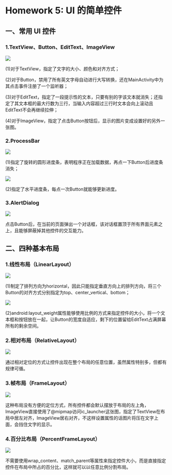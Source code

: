 # Homework 5: UI 的简单控件

## 一、常用 UI 控件

### 1.TextView、Button、EditText、ImageView

![](https://github.com/cwj609690575/2018118112_Android/blob/homework/Homework%204/PrintScreen/SimpleWidget.JPG)

(1)对于TextView，指定了文字的大小、颜色和对齐方式；

(2)对于Button，禁用了所有英文字母自动进行大写转换，还在MainActivity中为其点击事件注册了一个监听器；

(3)对于EditText，指定了一段提示性的文本，只要有别的字该文本就消失；还指定了其文本框的最大行数为三行，当输入内容超过三行时文本会向上滚动且EditText不会再继续拉伸；

(4)对于ImageView，指定了点击Button按钮后，显示的图片变成设置好的另外一张图。

### 2.ProcessBar

![](https://github.com/cwj609690575/2018118112_Android/blob/homework/Homework%204/PrintScreen/ProcessBar1.JPG)

(1)指定了旋转的圆形进度条，表明程序正在加载数据，再点一下Button后进度条消失；

![](https://github.com/cwj609690575/2018118112_Android/blob/homework/Homework%204/PrintScreen/ProcessBar2.JPG)

(2)指定了水平进度条，每点一次Button就能够更新进度。

### 3.AlertDialog

![](https://github.com/cwj609690575/2018118112_Android/blob/homework/Homework%204/PrintScreen/AlertDialog.JPG)

点击Button后，在当前的页面弹出一个对话框，该对话框置顶于所有界面元素之上，且能够屏蔽掉其他控件的交互能力。

## 二、四种基本布局

### 1.线性布局（LinearLayout）

![](https://github.com/cwj609690575/2018118112_Android/blob/homework/Homework%204/PrintScreen/LinearLayout1.JPG)

(1)制定了排列方向为horizontal，因此只能指定垂直方向上的排列方向，将三个Button的对齐方式分别指定为top、center_vertical、bottom；

![](https://github.com/cwj609690575/2018118112_Android/blob/homework/Homework%204/PrintScreen/LinearLayout2.JPG)

(2)android:layout_weight属性能够使用比例的方式来指定控件的大小，将一个文本框和按钮放在一起，让Button的宽度自适应，剩下的位置留给EditText占满屏幕所有的剩余空间。

### 2.相对布局（RelativeLayout）

![](https://github.com/cwj609690575/2018118112_Android/blob/homework/Homework%204/PrintScreen/RelativeLayout.JPG)

通过相对定位的方式让控件出现在整个布局的任意位置，虽然属性特别多，但都有规律可循。

### 3.帧布局（FrameLayout）

![](https://github.com/cwj609690575/2018118112_Android/blob/homework/Homework%204/PrintScreen/FrameLayout.JPG)

这种布局没有方便的定位方式，所有控件都会默认摆放于布局的左上角，ImageView直接使用了@mipmap访问ic_launcher这张图，指定了TextView在布局中居左对齐，ImageView居右对齐，不这样设置属性的话图片将压在文字上面，会挡住文字的显示。

### 4.百分比布局（PercentFrameLayout）

![](https://github.com/cwj609690575/2018118112_Android/blob/homework/Homework%204/PrintScreen/PercentFrameLayout.JPG)

不需要使用wrap_content、match_parent等属性来指定控件大小，而是直接指定控件在布局中所占的百分比，这样就可以以任意比例分割布局。
